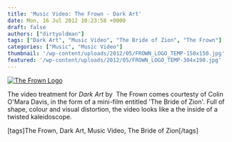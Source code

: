 ```yaml
---
title: 'Music Video: The Frown - Dark Art'
date: Mon, 16 Jul 2012 10:23:58 +0000
draft: false
authors: ["dirtyoldman"]
tags: ["Dark Art", "Music Video", "The Bride of Zion", "The Frown"]
categories: ["Music", "Music Video"]
thumbnail: '/wp-content/uploads/2012/05/FROWN_LOGO_TEMP-150x150.jpg'
featured: '/wp-content/uploads/2012/05/FROWN_LOGO_TEMP-304x190.jpg'
---
```


[![The Frown Logo](/wp-content/uploads/2012/05/FROWN_LOGO_TEMP-e1342433557342.jpg "The Frown Logo")](/2012/05/15/the-frown-metallic-kiss/frown_logo_temp/)

The video treatment for _Dark Art_ by  The Frown comes courtesty of Colin O'Mara Davis, in the form of a mini-film entitled 'The Bride of Zion'. Full of shape, colour and visual distortion, the video looks like a the inside of a twisted kaleidoscope.

\[tags\]The Frown, Dark Art, Music Video, The Bride of Zion\[/tags\]
